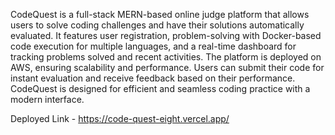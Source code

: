 CodeQuest is a full-stack MERN-based online judge platform that allows users to solve coding challenges and have their solutions automatically evaluated. It features user registration, problem-solving with Docker-based code execution for multiple languages, and a real-time dashboard for tracking problems solved and recent activities. The platform is deployed on AWS, ensuring scalability and performance. Users can submit their code for instant evaluation and receive feedback based on their performance. CodeQuest is designed for efficient and seamless coding practice with a modern interface.

Deployed Link - https://code-quest-eight.vercel.app/
